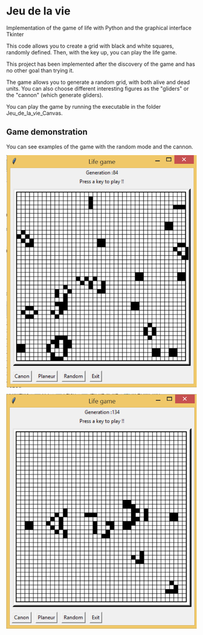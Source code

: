 # Jeu de la vie

Implementation of the game of life with Python and the graphical interface Tkinter

This code allows you to create a grid with black and white squares, randomly defined. Then, with the key up, you can play the life game.

This project has been implemented after the discovery of the game and has no other goal than trying it.


The game allows you to generate a random grid, with both alive and dead units. You can also choose different interesting figures as the "gliders" or the "cannon" (which generate gliders).


You can play the game by running the executable in the folder Jeu_de_la_vie_Canvas.

## Game demonstration


You can see examples of the game with the random mode and the cannon.


![Life game 40x40](jeu_de_la_vie_40x40.PNG)

![Cannon demonstration](cannon_demonstration.PNG)